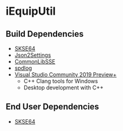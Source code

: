 # iEquipUtil

## Build Dependencies
* [SKSE64](https://skse.silverlock.org/)
* [Json2Settings](https://github.com/Ryan-rsm-McKenzie/Json2Settings)
* [CommonLibSSE](https://github.com/Ryan-rsm-McKenzie/CommonLibSSE)
* [spdlog](https://github.com/gabime/spdlog)
* [Visual Studio Community 2019 Preview+](https://visualstudio.microsoft.com/vs/preview/)
	* C++ Clang tools for Windows
	* Desktop development with C++

## End User Dependencies
* [SKSE64](https://skse.silverlock.org/)
